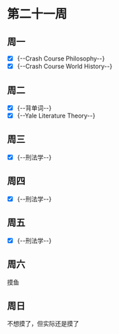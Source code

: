 # 第二十一周
## 周一
- [x] {--Crash Course Philosophy--}
- [x] {--Crash Course World History--} 
## 周二 
- [x] {--背单词--}
- [x] {--Yale Literature Theory--}

## 周三 
- [x] {--刑法学--}

## 周四
- [x] {--刑法学--}

## 周五
- [x] {--刑法学--}

## 周六
摸鱼
## 周日
不想摸了，但实际还是摸了
